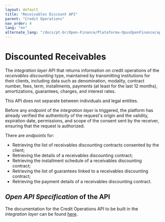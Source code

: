 ```yaml
---
layout: default
title: "Receivables Discount API"
parent: "Credit Operations"
nav_order: 4
lang: "en"
alternate_lang: "/docs/pt-br/Open-Finance/Plataforma-OpusOpenFinance/apis/DireitosCreditórios/"
---
```


# Discounted Receivables

The *integration layer* API that returns information on credit operations of the *receivables discounting* type, maintained by transmitting institutions for their clients, including data such as denomination, modality, contract number, fees, term, installments, payments (at least for the last 12 months), amortizations, guarantees, charges, and interest rates.

This API does not separate between individuals and legal entities.

Before any *endpoint* of the *integration layer* is triggered, the platform has already verified the authenticity of the request's origin and the validity, expiration date, permissions, and scope of the consent sent by the receiver, ensuring that the request is authorized.

There are *endpoints* for:

- Retrieving the list of receivables discounting contracts consented by the client;
- Retrieving the details of a receivables discounting contract;
- Retrieving the installment schedule of a receivables discounting contract;
- Retrieving the list of guarantees linked to a receivables discounting contract;
- Retrieving the payment details of a receivables discounting contract.

## *Open API Specification* of the API

The documentation for the Credit Operations API to be built in the *integration layer* can be found [here][API-Direitos-Creditórios].

[API-Direitos-Creditórios]: ../../../../swagger-ui/index.html?api=en-Direitos-Creditórios
